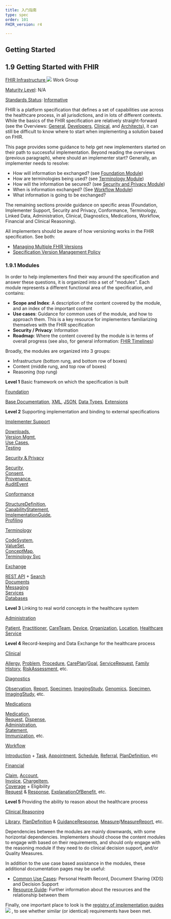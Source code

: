 ```yaml
---
title: 入门指南
type: spec
order: 101
FHIR_version: r4

---
```


## **Getting Started**

1.9 Getting Started with FHIR[](modules.html#1.9 "link to here")
----------------------------------------------------------------

[FHIR Infrastructure ![](external.png)](http://www.hl7.org/Special/committees/fiwg/index.cfm) Work Group

[Maturity Level](versions.html#maturity): N/A

[Standards Status](versions.html#std-process): [Informative](versions.html#std-process)

FHIR is a platform specification that defines a set of capabilities use across the healthcare process, in all jurisdictions, and in lots of different contexts. While the basics of the FHIR specification are relatively straight-forward (see the Overviews: [General](overview.html), [Developers](overview-dev.html), [Clinical](overview-clinical.html), and [Architects](overview-arch.html)), it can still be difficult to know where to start when implementing a solution based on FHIR.

This page provides some guidance to help get new implementers started on their path to successful implementation. Beyond reading the overviews (previous paragraph), where should an implementer start? Generally, an implementer needs to resolve:

*   How will information be exchanged? (see [Foundation Module](foundation-module.html#uses))
*   How are terminologies being used? (see [Terminology Module](terminology-module.html#uses))
*   How will the information be secured? (see [Security and Privacy Module](secpriv-module.html#uses))
*   When is information exchanged? (See [Workflow Module](workflow-module.html))
*   What information is going to be exchanged?

The remaining sections provide guidance on specific areas (Foundation, Implementer Support, Security and Privacy, Conformance, Terminology, Linked Data, Administration, Clinical, Diagnostics, Medications, Workflow, Financial and Clinical Reasoning).

All implementers should be aware of how versioning works in the FHIR specification. See both:

*   [Managing Multiple FHIR Versions](versioning.html)
*   [Specification Version Management Policy](versions.html)

### 1.9.1 Modules[](modules.html#modules "link to here")

In order to help implementers find their way around the specification and answer these questions, it is organized into a set of "modules". Each module represents a different functional area of the specification, and contains:

*   **Scope and Index**: A description of the content covered by the module, and an index of the important content
*   **Use cases**: Guidance for common uses of the module, and how to approach them. This is a key resource for implementers familiarizing themselves with the FHIR specification
*   **Security / Privacy**: Information
*   **Roadmap**: Where the content covered by the module is in terms of overall progress (see also, for general information: [FHIR Timelines](versions.html))

Broadly, the modules are organized into 3 groups:

*   Infrastructure (bottom rung, and bottom row of boxes)
*   Content (middle rung, and top row of boxes)
*   Reasoning (top rung)

**Level 1** Basic framework on which the specification is built

[Foundation](foundation-module.html)

[Base Documentation](documentation.html), [XML](xml.html), [JSON](json.html), [Data Types](datatypes.html), [Extensions](extensibility.html)

**Level 2** Supporting implementation and binding to external specifications

[Implementer Support](implsupport-module.html)

[Downloads](downloads.html),  
[Version Mgmt](versioning.html),  
[Use Cases](usecases.html),  
[Testing](testing.html)

[Security & Privacy](secpriv-module.html)

[Security](security.html),  
[Consent](consent.html),  
[Provenance](provenance.html),  
[AuditEvent](auditevent.html)

[Conformance](conformance-module.html)

[StructureDefinition](structuredefinition.html),  
[CapabilityStatement](capabilitystatement.html),  
[ImplementationGuide](implementationguide.html),  
[Profiling](profiling.html)

[Terminology](terminology-module.html)

[CodeSystem](codesystem.html),  
[ValueSet](valueset.html),  
[ConceptMap](conceptmap.html),  
[Terminology Svc](terminology-service.html)

[Exchange](exchange-module.html)

[REST API](http.html) + [Search](search.html)  
[Documents](documents.html)  
[Messaging](messaging.html)  
[Services](services.html)  
[Databases](storage.html)  

**Level 3** Linking to real world concepts in the healthcare system

[Administration](administration-module.html)

[Patient](patient.html), [Practitioner](practitioner.html), [CareTeam](careteam.html), [Device](device.html), [Organization](organization.html), [Location](location.html), [Healthcare Service](healthcareservice.html)

**Level 4** Record-keeping and Data Exchange for the healthcare process

[Clinical](clinicalsummary-module.html)

[Allergy](allergyintolerance.html), [Problem](condition.html), [Procedure](procedure.html), [CarePlan](careplan.html)/[Goal](goal.html), [ServiceRequest](servicerequest.html), [Family History](familymemberhistory.html), [RiskAssessment](riskassessment.html), etc.

[Diagnostics](diagnostics-module.html)

[Observation](observation.html), [Report](diagnosticreport.html), [Specimen](specimen.html), [ImagingStudy](imagingstudy.html), [Genomics](genomics.html), [Specimen](specimen.html), [ImagingStudy](imagingstudy.html), etc.

[Medications](medications-module.html)

[Medication](medication.html),  
[Request](medicationrequest.html), [Dispense](medicationdispense.html),  
[Administration](medicationadministration.html),  
[Statement](medicationstatement.html),  
[Immunization](immunization.html), etc.

[Workflow](workflow-module.html)

[Introduction](workflow.html) + [Task](task.html), [Appointment](appointment.html), [Schedule](schedule.html), [Referral](servicerequest.html), [PlanDefinition](plandefinition.html), etc

[Financial](financial-module.html)

[Claim](claim.html), [Account](account.html),  
[Invoice](invoice.html), [ChargeItem](chargeitem.html),  
[Coverage](coverage.html) + Eligibility  
[Request](coverageeligibilityrequest.html) & [Response](coverageeligibilityresponse.html), [ExplanationOfBenefit](explanationofbenefit.html), etc.

**Level 5** Providing the ability to reason about the healthcare process

[Clinical Reasoning](clinicalreasoning-module.html)

[Library](library.html), [PlanDefinition](plandefinition.html) & [GuidanceResponse](guidanceresponse.html), [Measure](measure.html)/[MeasureReport](measurereport.html), etc.

Dependencies between the modules are mainly downwards, with some horizontal dependencies. Implementers should choose the content modules to engage with based on their requirements, and should only engage with the reasoning module if they need to do clinical decision support, and/or Quality Measures.

In addition to the use case based assistance in the modules, these additional documentation pages may be useful:

*   [Common Use Cases](usecases.html): Personal Health Record, Document Sharing (XDS) and Decision Support
*   [Resource Guide](resourceguide.html): Further information about the resources and the relationship between them

Finally, one important place to look is the [registry of implementation guides ![](external.png)](http://www.fhir.org/guides/registry) , to see whether similar (or identical) requirements have been met.
